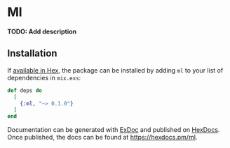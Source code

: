 # Ml

**TODO: Add description**

## Installation

If [available in Hex](https://hex.pm/docs/publish), the package can be installed
by adding `ml` to your list of dependencies in `mix.exs`:

```elixir
def deps do
  [
    {:ml, "~> 0.1.0"}
  ]
end
```

Documentation can be generated with [ExDoc](https://github.com/elixir-lang/ex_doc)
and published on [HexDocs](https://hexdocs.pm). Once published, the docs can
be found at <https://hexdocs.pm/ml>.

